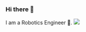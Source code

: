 ### Hi there 👋

I am a Robotics Engineer :robot:. 
<img src="https://newevolutiondesigns.com/images/freebies/robot-wallpaper-8.jpg">

<!--
**navarrs/navarrs** is a ✨ _special_ ✨ repository because its `README.md` (this file) appears on your GitHub profile.

Here are some ideas to get you started:

- 🔭 I’m currently working on ...
- 🌱 I’m currently learning ...
- 👯 I’m looking to collaborate on ...
- 🤔 I’m looking for help with ...
- 💬 Ask me about ...
- 📫 How to reach me: ...
- 😄 Pronouns: ...
- ⚡ Fun fact: ...
-->
